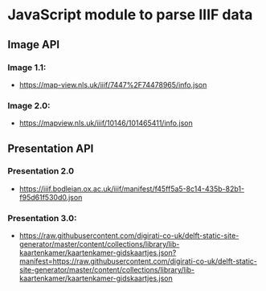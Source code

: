 # JavaScript module to parse IIIF data

## Image API

### Image 1.1:

- https://map-view.nls.uk/iiif/7447%2F74478965/info.json

### Image 2.0:

- https://mapview.nls.uk/iiif/10146/101465411/info.json

## Presentation API

### Presentation 2.0

- https://iiif.bodleian.ox.ac.uk/iiif/manifest/f45ff5a5-8c14-435b-82b1-f95d61f530d0.json

### Presentation 3.0:

- https://raw.githubusercontent.com/digirati-co-uk/delft-static-site-generator/master/content/collections/library/lib-kaartenkamer/kaartenkamer-gidskaartjes.json?manifest=https://raw.githubusercontent.com/digirati-co-uk/delft-static-site-generator/master/content/collections/library/lib-kaartenkamer/kaartenkamer-gidskaartjes.json